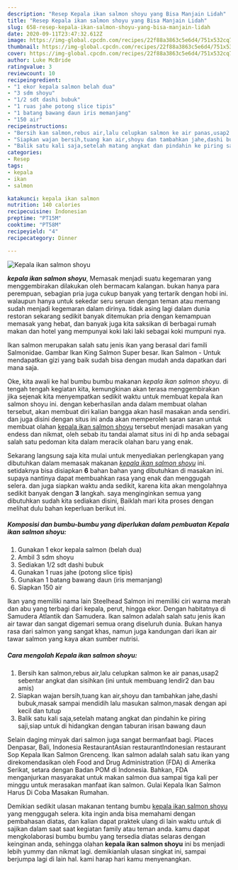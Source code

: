 ```yaml
---
description: "Resep Kepala ikan salmon shoyu yang Bisa Manjain Lidah"
title: "Resep Kepala ikan salmon shoyu yang Bisa Manjain Lidah"
slug: 658-resep-kepala-ikan-salmon-shoyu-yang-bisa-manjain-lidah
date: 2020-09-11T23:47:32.612Z
image: https://img-global.cpcdn.com/recipes/22f88a3863c5e6d4/751x532cq70/kepala-ikan-salmon-shoyu-foto-resep-utama.jpg
thumbnail: https://img-global.cpcdn.com/recipes/22f88a3863c5e6d4/751x532cq70/kepala-ikan-salmon-shoyu-foto-resep-utama.jpg
cover: https://img-global.cpcdn.com/recipes/22f88a3863c5e6d4/751x532cq70/kepala-ikan-salmon-shoyu-foto-resep-utama.jpg
author: Luke McBride
ratingvalue: 3
reviewcount: 10
recipeingredient:
- "1 ekor kepala salmon belah dua"
- "3 sdm shoyu"
- "1/2 sdt dashi bubuk"
- "1 ruas jahe potong slice tipis"
- "1 batang bawang daun iris memanjang"
- "150 air"
recipeinstructions:
- "Bersih kan salmon,rebus air,lalu celupkan salmon ke air panas,usap2 sebentar angkat dan sisihkan (ini untuk membuang lendir2 dan bau amis)"
- "Siapkan wajan bersih,tuang kan air,shoyu dan tambahkan jahe,dashi bubuk,masak sampai mendidih lalu masukan salmon,masak dengan api kecil dan tutup"
- "Balik satu kali saja,setelah matang angkat dan pindahin ke piring saji,siap untuk di hidangkan dengan taburan irisan bawang daun"
categories:
- Resep
tags:
- kepala
- ikan
- salmon

katakunci: kepala ikan salmon 
nutrition: 140 calories
recipecuisine: Indonesian
preptime: "PT15M"
cooktime: "PT58M"
recipeyield: "4"
recipecategory: Dinner

---
```



![Kepala ikan salmon shoyu](https://img-global.cpcdn.com/recipes/22f88a3863c5e6d4/751x532cq70/kepala-ikan-salmon-shoyu-foto-resep-utama.jpg)

<b><i>kepala ikan salmon shoyu</i></b>, Memasak menjadi suatu kegemaran yang menggembirakan dilakukan oleh bermacam kalangan. bukan hanya para perempuan, sebagian pria juga cukup banyak yang tertarik dengan hobi ini. walaupun hanya untuk sekedar seru seruan dengan teman atau memang sudah menjadi kegemaran dalam dirinya. tidak asing lagi dalam dunia restoran sekarang sedikit banyak ditemukan pria dengan kemampuan memasak yang hebat, dan banyak juga kita saksikan di berbagai rumah makan dan hotel yang mempunyai koki laki laki sebagai koki mumpuni nya.

Ikan salmon merupakan salah satu jenis ikan yang berasal dari famili Salmonidae. Gambar Ikan King Salmon Super besar. Ikan Salmon - Untuk mendapatkan gizi yang baik sudah bisa dengan mudah anda dapatkan dari mana saja.

Oke, kita awali ke hal bumbu bumbu makanan <i>kepala ikan salmon shoyu</i>. di tengah tengah kegiatan kita, kemungkinan akan terasa menggembirakan jika sejenak kita menyempatkan sedikit waktu untuk membuat kepala ikan salmon shoyu ini. dengan keberhasilan anda dalam membuat olahan tersebut, akan membuat diri kalian bangga akan hasil masakan anda sendiri. dan juga disini dengan situs ini anda akan memperoleh saran saran untuk membuat olahan <u>kepala ikan salmon shoyu</u> tersebut menjadi masakan yang endess dan nikmat, oleh sebab itu tandai alamat situs ini di hp anda sebagai salah satu pedoman kita dalam meracik olahan baru yang enak.


Sekarang langsung saja kita mulai untuk menyediakan perlengkapan yang dibutuhkan dalam memasak makanan <u><i>kepala ikan salmon shoyu</i></u> ini. setidaknya bisa disiapkan <b>6</b> bahan bahan yang dibutuhkan di masakan ini. supaya nantinya dapat membuahkan rasa yang enak dan menggugah selera. dan juga siapkan waktu anda sedikit, karena kita akan mengolahnya sedikit banyak dengan <b>3</b> langkah. saya menginginkan semua yang dibutuhkan sudah kita sediakan disini, Baiklah mari kita proses dengan melihat dulu bahan keperluan berikut ini.

<!--inarticleads1-->

##### Komposisi dan bumbu-bumbu yang diperlukan dalam pembuatan Kepala ikan salmon shoyu:

1. Gunakan 1 ekor kepala salmon (belah dua)
1. Ambil 3 sdm shoyu
1. Sediakan 1/2 sdt dashi bubuk
1. Gunakan 1 ruas jahe (potong slice tipis)
1. Gunakan 1 batang bawang daun (iris memanjang)
1. Siapkan 150 air


Ikan yang memiliki nama lain Steelhead Salmon ini memiliki ciri warna merah dan abu yang terbagi dari kepala, perut, hingga ekor. Dengan habitatnya di Samudera Atlantik dan Samudera. Ikan salmon adalah salah satu jenis ikan air tawar dan sangat digemari semua orang diseluruh dunia. Bukan hanya rasa dari salmon yang sangat khas, namun juga kandungan dari ikan air tawar salmon yang kaya akan sumber nutrisi. 

<!--inarticleads2-->

##### Cara mengolah Kepala ikan salmon shoyu:

1. Bersih kan salmon,rebus air,lalu celupkan salmon ke air panas,usap2 sebentar angkat dan sisihkan (ini untuk membuang lendir2 dan bau amis)
1. Siapkan wajan bersih,tuang kan air,shoyu dan tambahkan jahe,dashi bubuk,masak sampai mendidih lalu masukan salmon,masak dengan api kecil dan tutup
1. Balik satu kali saja,setelah matang angkat dan pindahin ke piring saji,siap untuk di hidangkan dengan taburan irisan bawang daun


Selain daging minyak dari salmon juga sangat bermanfaat bagi. Places Denpasar, Bali, Indonesia RestaurantAsian restaurantIndonesian restaurant Sop Kepala Ikan Salmon Grenceng. Ikan salmon adalah salah satu ikan yang direkomendasikan oleh Food and Drug Administration (FDA) di Amerika Serikat, setara dengan Badan POM di Indonesia. Bahkan, FDA menganjurkan masyarakat untuk makan salmon dua sampai tiga kali per minggu untuk merasakan manfaat ikan salmon. Gulai Kepala Ikan Salmon Harus Di Coba Masakan Rumahan. 

Demikian sedikit ulasan makanan tentang bumbu <u>kepala ikan salmon shoyu</u> yang menggugah selera. kita ingin anda bisa memahami dengan pembahasan diatas, dan kalian dapat praktek ulang di lain waktu untuk di sajikan dalam saat saat kegiatan family atau teman anda. kamu dapat mengkolaborasi bumbu bumbu yang tersedia diatas selaras dengan keinginan anda, sehingga olahan <b>kepala ikan salmon shoyu</b> ini bs menjadi lebih yummy dan nikmat lagi. demikianlah ulasan singkat ini, sampai berjumpa lagi di lain hal. kami harap hari kamu menyenangkan.
